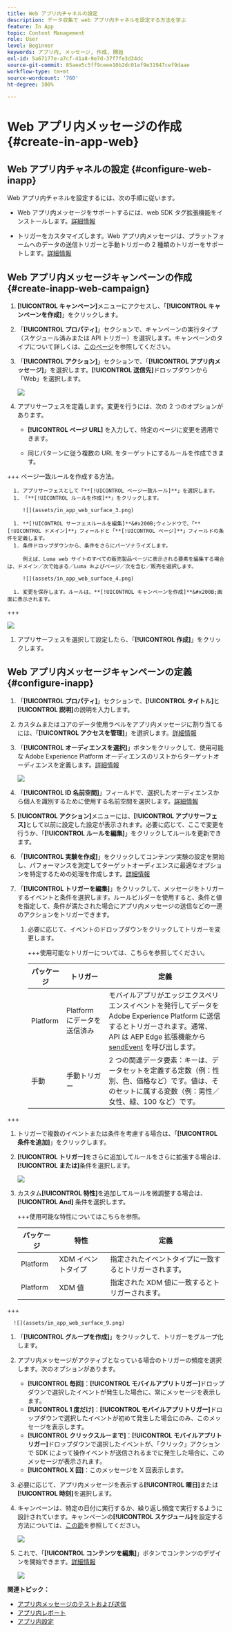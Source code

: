 ```yaml
---
title: Web アプリ内チャネルの設定
description: データ収集で web アプリ内チャネルを設定する方法を学ぶ
feature: In App
topic: Content Management
role: User
level: Beginner
keywords: アプリ内, メッセージ, 作成, 開始
exl-id: 5a67177e-a7cf-41a8-9e7d-37f7fe3d34dc
source-git-commit: 85aee5c5ff9ceee10b2dc01ef9e31947cef9daae
workflow-type: tm+mt
source-wordcount: '760'
ht-degree: 100%

---
```


# Web アプリ内メッセージの作成 {#create-in-app-web}

## Web アプリ内チャネルの設定 {#configure-web-inapp}

Web アプリ内チャネルを設定するには、次の手順に従います。

* Web アプリ内メッセージをサポートするには、web SDK タグ拡張機能をインストールします。[詳細情報](https://experienceleague.adobe.com/docs/experience-platform/tags/extensions/client/web-sdk/web-sdk-extension-configuration.html?lang=ja)

* トリガーをカスタマイズします。Web アプリ内メッセージは、プラットフォームへのデータの送信トリガーと手動トリガーの 2 種類のトリガーをサポートします。[詳細情報](https://experienceleague.adobe.com/docs/experience-platform/edge/personalization/ajo/web-in-app-messaging.html?lang=ja)

## Web アプリ内メッセージキャンペーンの作成 {#create-inapp-web-campaign}

1. **[!UICONTROL キャンペーン]**&#x200B;メニューにアクセスし、「**[!UICONTROL キャンペーンを作成]**」をクリックします。

1. 「**[!UICONTROL プロパティ]**」セクションで、キャンペーンの実行タイプ（スケジュール済みまたは API トリガー）を選択します。キャンペーンのタイプについて詳しくは、[このページ](../campaigns/create-campaign.md#campaigntype)を参照してください。

1. 「**[!UICONTROL アクション]**」セクションで、「**[!UICONTROL アプリ内メッセージ]**」を選択します。**[!UICONTROL 送信先]**&#x200B;ドロップダウンから「Web」を選択します。

   ![](assets/in_app_web_surface_1.png)

1. アプリサーフェスを定義します。変更を行うには、次の 2 つのオプションがあります。

   * **[!UICONTROL ページ URL]** を入力して、特定のページに変更を適用できます。

   * 同じパターンに従う複数の URL をターゲットにするルールを作成できます。

+++ ページ一致ルールを作成する方法。

      1. アプリサーフェスとして「**[!UICONTROL ページ一致ルール]**」を選択します。
      1. 「**[!UICONTROL ルールを作成]**」をクリックします。

         ![](assets/in_app_web_surface_3.png)

      1. **[!UICONTROL サーフェスルールを編集]**&#x200B;ウィンドウで、「**[!UICONTROL ドメイン]**」フィールドと「**[!UICONTROL ページ]**」フィールドの条件を定義します。
      1. 条件ドロップダウンから、条件をさらにパーソナライズします。

         例えば、Luma web サイトのすべての販売製品ページに表示される要素を編集する場合は、ドメイン／次で始まる／Luma およびページ／次を含む／販売を選択します。

         ![](assets/in_app_web_surface_4.png)

      1. 変更を保存します。ルールは、**[!UICONTROL キャンペーンを作成]**&#x200B;画面に表示されます。

+++

   ![](assets/in_app_web_surface_2.png)

1. アプリサーフェスを選択して設定したら、「**[!UICONTROL 作成]**」をクリックします。

## Web アプリ内メッセージキャンペーンの定義 {#configure-inapp}

1. 「**[!UICONTROL プロパティ]**」セクションで、**[!UICONTROL タイトル]**&#x200B;と&#x200B;**[!UICONTROL 説明]**&#x200B;の説明を入力します。

1. カスタムまたはコアのデータ使用ラベルをアプリ内メッセージに割り当てるには、「**[!UICONTROL アクセスを管理]**」を選択します。[詳細情報](../administration/object-based-access.md)

1. 「**[!UICONTROL オーディエンスを選択]**」ボタンをクリックして、使用可能な Adobe Experience Platform オーディエンスのリストからターゲットオーディエンスを定義します。[詳細情報](../audience/about-audiences.md)

   ![](assets/in_app_web_surface_5.png)

1. 「**[!UICONTROL ID 名前空間]**」フィールドで、選択したオーディエンスから個人を識別するために使用する名前空間を選択します。[詳細情報](../event/about-creating.md#select-the-namespace)

1. **[!UICONTROL アクション]**&#x200B;メニューには、**[!UICONTROL アプリサーフェス]**&#x200B;として以前に設定した設定が表示されます。必要に応じて、ここで変更を行うか、「**[!UICONTROL ルールを編集]**」をクリックしてルールを更新できます。

1. 「**[!UICONTROL 実験を作成]**」をクリックしてコンテンツ実験の設定を開始し、パフォーマンスを測定してターゲットオーディエンスに最適なオプションを特定するための処理を作成します。[詳細情報](../content-management/content-experiment.md)

1. 「**[!UICONTROL トリガーを編集]**」をクリックして、メッセージをトリガーするイベントと条件を選択します。ルールビルダーを使用すると、条件と値を指定して、条件が満たされた場合にアプリ内メッセージの送信などの一連のアクションをトリガーできます。

   1. 必要に応じて、イベントのドロップダウンをクリックしてトリガーを変更します。

      +++使用可能なトリガーについては、こちらを参照してください。

      | パッケージ | トリガー | 定義 |
      |---|---|---|
      | Platform | Platform にデータを送信済み | モバイルアプリがエッジエクスペリエンスイベントを発行してデータを Adobe Experience Platform に送信するとトリガーされます。通常、API は AEP Edge 拡張機能から [sendEvent](https://developer.adobe.com/client-sdks/documentation/edge-network/api-reference/#sendevent) を呼び出します。 |
      | 手動 | 手動トリガー | 2 つの関連データ要素：キーは、データセットを定義する定数（例：性別、色、価格など）です。値は、そのセットに属する変数（例：男性／女性、緑、100 など）です。 |

+++

   1. トリガーで複数のイベントまたは条件を考慮する場合は、「**[!UICONTROL 条件を追加]**」をクリックします。

   1. **[!UICONTROL トリガー]**&#x200B;をさらに追加してルールをさらに拡張する場合は、**[!UICONTROL または]**&#x200B;条件を選択します。

      ![](assets/in_app_web_surface_8.png)

   1. カスタム&#x200B;**[!UICONTROL 特性]**&#x200B;を追加してルールを微調整する場合は、**[!UICONTROL And]** 条件を選択します。

      +++使用可能な特性についてはこちらを参照。

      | パッケージ | 特性 | 定義 |
      |---|---|---|
      | Platform | XDM イベントタイプ | 指定されたイベントタイプに一致するとトリガーされます。 |
      | Platform | XDM 値 | 指定された XDM 値に一致するとトリガーされます。 |

+++

      ![](assets/in_app_web_surface_9.png)

   1. 「**[!UICONTROL グループを作成]**」をクリックして、トリガーをグループ化します。

1. アプリ内メッセージがアクティブとなっている場合のトリガーの頻度を選択します。次のオプションがあります。

   * **[!UICONTROL 毎回]**：**[!UICONTROL モバイルアプリトリガー]**&#x200B;ドロップダウンで選択したイベントが発生した場合に、常にメッセージを表示します。
   * **[!UICONTROL 1 度だけ]**：**[!UICONTROL モバイルアプリトリガー]**&#x200B;ドロップダウンで選択したイベントが初めて発生した場合にのみ、このメッセージを表示します。
   * **[!UICONTROL クリックスルーまで]**：**[!UICONTROL モバイルアプリトリガー]**&#x200B;ドロップダウンで選択したイベントが、「クリック」アクションで SDK によって操作イベントが送信されるまでに発生した場合に、このメッセージが表示されます。
   * **[!UICONTROL X 回]**：このメッセージを X 回表示します。

1. 必要に応じて、アプリ内メッセージを表示する&#x200B;**[!UICONTROL 曜日]**&#x200B;または&#x200B;**[!UICONTROL 時刻]**&#x200B;を選択します。

1. キャンペーンは、特定の日付に実行するか、繰り返し頻度で実行するように設計されています。キャンペーンの&#x200B;**[!UICONTROL スケジュール]**&#x200B;を設定する方法については、[この節](../campaigns/create-campaign.md#schedule)を参照してください。

   ![](assets/in_app_web_surface_6.png)

1. これで、「**[!UICONTROL コンテンツを編集]**」ボタンでコンテンツのデザインを開始できます。[詳細情報](design-in-app.md)

   ![](assets/in_app_web_surface_7.png)

**関連トピック：**

* [アプリ内メッセージのテストおよび送信](send-in-app.md)
* [アプリ内レポート](../reports/campaign-global-report.md#inapp-report)
* [アプリ内設定](inapp-configuration.md)
